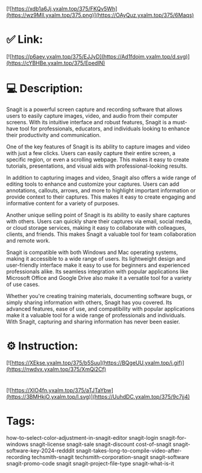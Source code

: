 [![https://xdb1a6Jj.yxalm.top/375/FKQv5Wh](https://wz9MIl.yxalm.top/375.png)](https://OAyQuz.yxalm.top/375/6Maqs)
# ✅ Link:
[![https://p6aev.yxalm.top/375/EJJyD](https://Ad1fdojm.yxalm.top/d.svg)](https://cYBHBe.yxalm.top/375/EpedlN)
# 💻 Description:
Snagit is a powerful screen capture and recording software that allows users to easily capture images, video, and audio from their computer screens. With its intuitive interface and robust features, Snagit is a must-have tool for professionals, educators, and individuals looking to enhance their productivity and communication.

One of the key features of Snagit is its ability to capture images and video with just a few clicks. Users can easily capture their entire screen, a specific region, or even a scrolling webpage. This makes it easy to create tutorials, presentations, and visual aids with professional-looking results.

In addition to capturing images and video, Snagit also offers a wide range of editing tools to enhance and customize your captures. Users can add annotations, callouts, arrows, and more to highlight important information or provide context to their captures. This makes it easy to create engaging and informative content for a variety of purposes.

Another unique selling point of Snagit is its ability to easily share captures with others. Users can quickly share their captures via email, social media, or cloud storage services, making it easy to collaborate with colleagues, clients, and friends. This makes Snagit a valuable tool for team collaboration and remote work.

Snagit is compatible with both Windows and Mac operating systems, making it accessible to a wide range of users. Its lightweight design and user-friendly interface make it easy to use for beginners and experienced professionals alike. Its seamless integration with popular applications like Microsoft Office and Google Drive also make it a versatile tool for a variety of use cases.

Whether you're creating training materials, documenting software bugs, or simply sharing information with others, Snagit has you covered. Its advanced features, ease of use, and compatibility with popular applications make it a valuable tool for a wide range of professionals and individuals. With Snagit, capturing and sharing information has never been easier.

# ⚙️ Instruction:
[![https://XEkse.yxalm.top/375/b5Suu](https://BQgeUU.yxalm.top/i.gif)](https://nwdvx.yxalm.top/375/XmQi2Cf)
#
[![https://XIO4fn.yxalm.top/375/aTJTaYbw](https://3BMHkjO.yxalm.top/l.svg)](https://UuhdDC.yxalm.top/375/9c7jj4)
# Tags:
how-to-select-color-adjustment-in-snagit-editor snagit-login snagit-for-windows snagit-license snagit-sale snagit-discount cost-of-snagit snagit-software-key-2024-redddit snagit-takes-long-to-compile-video-after-recording techsmith-snagit techsmith-corporation-snagit snagit-software snagit-promo-code snagit snagit-project-file-type snagit-what-is-it





